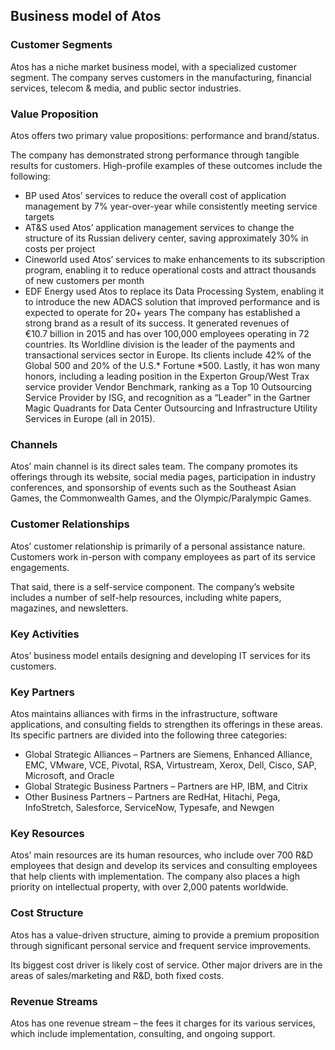 Business model of Atos
----------------------

 ### Customer Segments

 Atos has a niche market business model, with a specialized customer segment. The company serves customers in the manufacturing, financial services, telecom & media, and public sector industries.

 ### Value Proposition

 Atos offers two primary value propositions: performance and brand/status.

 The company has demonstrated strong performance through tangible results for customers. High-profile examples of these outcomes include the following:

  * BP used Atos’ services to reduce the overall cost of application management by 7% year-over-year while consistently meeting service targets
 * AT&S used Atos’ application management services to change the structure of its Russian delivery center, saving approximately 30% in costs per project
 * Cineworld used Atos’ services to make enhancements to its subscription program, enabling it to reduce operational costs and attract thousands of new customers per month
 * EDF Energy used Atos to replace its Data Processing System, enabling it to introduce the new ADACS solution that improved performance and is expected to operate for 20+ years
  The company has established a strong brand as a result of its success. It generated revenues of €10.7 billion in 2015 and has over 100,000 employees operating in 72 countries. Its Worldline division is the leader of the payments and transactional services sector in Europe. Its clients include 42% of the Global 500 and 20% of the U.S.* Fortune *500. Lastly, it has won many honors, including a leading position in the Experton Group/West Trax service provider Vendor Benchmark, ranking as a Top 10 Outsourcing Service Provider by ISG, and recognition as a “Leader” in the Gartner Magic Quadrants for Data Center Outsourcing and Infrastructure Utility Services in Europe (all in 2015).

 ### Channels

 Atos’ main channel is its direct sales team. The company promotes its offerings through its website, social media pages, participation in industry conferences, and sponsorship of events such as the Southeast Asian Games, the Commonwealth Games, and the Olympic/Paralympic Games.

 ### Customer Relationships

 Atos’ customer relationship is primarily of a personal assistance nature. Customers work in-person with company employees as part of its service engagements.

 That said, there is a self-service component. The company’s website includes a number of self-help resources, including white papers, magazines, and newsletters.

 ### Key Activities

 Atos’ business model entails designing and developing IT services for its customers.

 ### Key Partners

 Atos maintains alliances with firms in the infrastructure, software applications, and consulting fields to strengthen its offerings in these areas. Its specific partners are divided into the following three categories:

  * Global Strategic Alliances – Partners are Siemens, Enhanced Alliance, EMC, VMware, VCE, Pivotal, RSA, Virtustream, Xerox, Dell, Cisco, SAP, Microsoft, and Oracle
 * Global Strategic Business Partners – Partners are HP, IBM, and Citrix
 * Other Business Partners – Partners are RedHat, Hitachi, Pega, InfoStretch, Salesforce, ServiceNow, Typesafe, and Newgen
  ### Key Resources

 Atos’ main resources are its human resources, who include over 700 R&D employees that design and develop its services and consulting employees that help clients with implementation. The company also places a high priority on intellectual property, with over 2,000 patents worldwide.

 ### Cost Structure

 Atos has a value-driven structure, aiming to provide a premium proposition through significant personal service and frequent service improvements.

 Its biggest cost driver is likely cost of service. Other major drivers are in the areas of sales/marketing and R&D, both fixed costs.

 ### Revenue Streams

 Atos has one revenue stream – the fees it charges for its various services, which include implementation, consulting, and ongoing support.